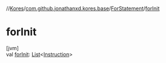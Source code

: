 //[Kores](../../../index.md)/[com.github.jonathanxd.kores.base](../index.md)/[ForStatement](index.md)/[forInit](for-init.md)

# forInit

[jvm]\
val [forInit](for-init.md): [List](https://kotlinlang.org/api/latest/jvm/stdlib/kotlin.collections/-list/index.html)<[Instruction](../../com.github.jonathanxd.kores/-instruction/index.md)>
